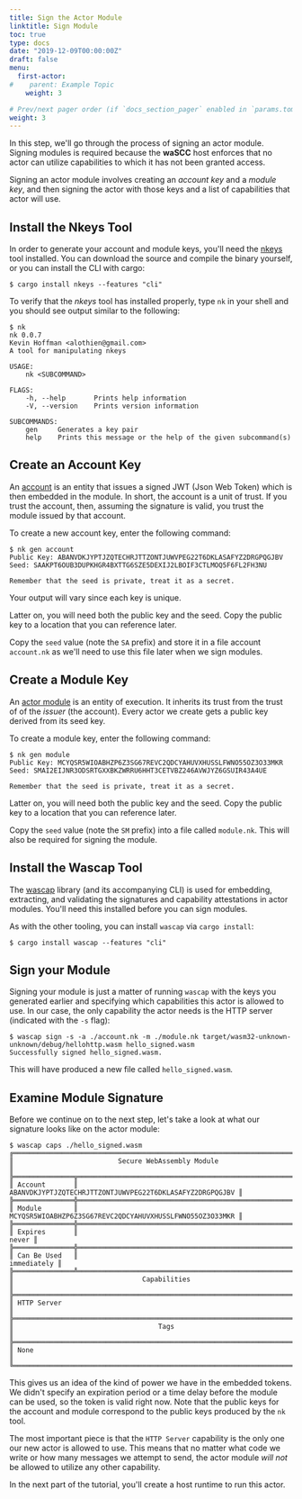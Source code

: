 ```yaml
---
title: Sign the Actor Module
linktitle: Sign Module
toc: true
type: docs
date: "2019-12-09T00:00:00Z"
draft: false
menu:
  first-actor:
#    parent: Example Topic
    weight: 3

# Prev/next pager order (if `docs_section_pager` enabled in `params.toml`)
weight: 3
---
```


In this step, we'll go through the process of signing an actor module. Signing modules is required because the **waSCC** host enforces that no actor can utilize capabilities to which it has not been granted access. 

Signing an actor module involves creating an _account key_ and a _module key_, and then signing the actor with those keys and a list of capabilities that actor will use.

## Install the Nkeys Tool
In order to generate your account and module keys, you'll need the [nkeys](https://github.com/encabulators/nkeys) tool installed. You can download the source and compile the binary yourself, or you can install the CLI with cargo:

```shell
$ cargo install nkeys --features "cli"
```

To verify that the _nkeys_ tool has installed properly, type `nk` in your shell and you should see output similar to the following:

```shell
$ nk
nk 0.0.7
Kevin Hoffman <alothien@gmail.com>
A tool for manipulating nkeys

USAGE:
    nk <SUBCOMMAND>

FLAGS:
    -h, --help       Prints help information
    -V, --version    Prints version information

SUBCOMMANDS:
    gen     Generates a key pair
    help    Prints this message or the help of the given subcommand(s)
```

## Create an Account Key
An [account](/docs/security/accounts/) is an entity that issues a signed JWT (Json Web Token) which is then embedded in the module. In short, the account is a unit of trust. If you trust the account, then, assuming the signature is valid, you trust the module issued by that account.

To create a new account key, enter the following command:

```shell
$ nk gen account
Public Key: ABANVDKJYPTJZQTECHRJTTZONTJUWVPEG22T6DKLASAFYZ2DRGPQGJBV
Seed: SAAKPT6OUB3DUPKHGR4BXTTG6SZE5DEXIJ2LBOIF3CTLMOQ5F6FL2FH3NU

Remember that the seed is private, treat it as a secret.
```
Your output will vary since each key is unique.

Latter on, you will need both the public key and the seed. Copy the public key to a location that you can reference later.

Copy the `seed` value (note the `SA` prefix) and store it in a file account `account.nk` as we'll need to use this file later when we sign modules. 

## Create a Module Key
An [actor module](/docs/security/modules/) is an entity of execution. It inherits its trust from the trust of of the _issuer_ (the account). Every actor we create gets a public key derived from its seed key.

To create a module key, enter the following command:

```shell
$ nk gen module
Public Key: MCYQSR5WIOABHZP6Z3SG67REVC2QDCYAHUVXHUSSLFWNO55OZ3O33MKR
Seed: SMAI2EIJNR3ODSRTGXXBKZWRRU6HHT3CETVBZ246AVWJYZ6GSUIR43A4UE

Remember that the seed is private, treat it as a secret.
```

Latter on, you will need both the public key and the seed. Copy the public key to a location that you can reference later.

Copy the `seed` value (note the `SM` prefix) into a file called `module.nk`. This will also be required for signing the module.

## Install the Wascap Tool
The [wascap](https://github.com/wascc/wascap) library (and its accompanying CLI) is used for embedding, extracting, and validating the signatures and capability attestations in actor modules. You'll need this installed before you can sign modules.

As with the other tooling, you can install `wascap` via `cargo install`:

```shell
$ cargo install wascap --features "cli"
```

## Sign your Module
Signing your module is just a matter of running `wascap` with the keys you generated earlier and specifying which capabilities this actor is allowed to use. In our case, the only capability the actor needs is the HTTP server (indicated with the `-s` flag):

```shell
$ wascap sign -s -a ./account.nk -m ./module.nk target/wasm32-unknown-unknown/debug/hellohttp.wasm hello_signed.wasm
Successfully signed hello_signed.wasm.
```

This will have produced a new file called `hello_signed.wasm`.

## Examine Module Signature
Before we continue on to the next step, let's take a look at what our signature looks like on the actor module:

```shell
$ wascap caps ./hello_signed.wasm 
╔════════════════════════════════════════════════════════════════════════════╗
║                          Secure WebAssembly Module                         ║
╠═══════════════╦════════════════════════════════════════════════════════════╣
║ Account       ║   ABANVDKJYPTJZQTECHRJTTZONTJUWVPEG22T6DKLASAFYZ2DRGPQGJBV ║
╠═══════════════╬════════════════════════════════════════════════════════════╣
║ Module        ║   MCYQSR5WIOABHZP6Z3SG67REVC2QDCYAHUVXHUSSLFWNO55OZ3O33MKR ║
╠═══════════════╬════════════════════════════════════════════════════════════╣
║ Expires       ║                                                      never ║
╠═══════════════╬════════════════════════════════════════════════════════════╣
║ Can Be Used   ║                                                immediately ║
╠═══════════════╩════════════════════════════════════════════════════════════╣
║                                Capabilities                                ║
╠════════════════════════════════════════════════════════════════════════════╣
║ HTTP Server                                                                ║
╠════════════════════════════════════════════════════════════════════════════╣
║                                    Tags                                    ║
╠════════════════════════════════════════════════════════════════════════════╣
║ None                                                                       ║
╚════════════════════════════════════════════════════════════════════════════╝
```

This gives us an idea of the kind of power we have in the embedded tokens. We didn't specify an expiration period or a time delay before the module can be used, so the token is valid right now. Note that the public keys for the account and module correspond to the public keys produced by the `nk` tool. 

The most important piece is that the `HTTP Server` capability is the only one our new actor is allowed to use. This means that no matter what code we write or how many messages we attempt to send, the actor module _will not_ be allowed to utilize any other capability.

In the next part of the tutorial, you'll create a host runtime to run this actor.